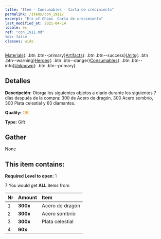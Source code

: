 ```yaml
---
title: "Item - Consumables - Carta de crecimiento"
permalink: /Items/con_1911/
excerpt: "Era of Chaos  Carta de crecimiento"
last_modified_at: 2021-04-14
locale: es
ref: "con_1911.md"
toc: false
classes: wide
---
```

 [Materials](/es/Items/){: .btn .btn--primary}[Artifacts](/es/Items/Artifacts/){: .btn .btn--success}[Units](/es/Items/Units/){: .btn .btn--warning}[Heroes](/es/Items/Heroes/){: .btn .btn--danger}[Consumables](/es/Items/Consumables/){: .btn .btn--info}[Unknown](/es/Items/Unknown/){: .btn .btn--primary}

## Detalles
 **Descripción:** Otorga los siguientes objetos a diario durante los siguientes 7 días después de la compra: 300 de Acero de dragón, 300 Acero sombrío, 300 Plata celestial y 60 diamantes.

 **Quality:** <span style="color: #FF8C00">OK</span>

 **Type:** Gift

## Gather

  None

## This item contains:

 **Required Level to open:** 1

 7 You would get **ALL** items  from:

  | Nr | Amount |     Item    |
  |:---|:-------|:------------|
  | 1 |  **300x** | Acero de dragón |  | 
  | 2 |  **300x** | Acero sombrío |  | 
  | 3 |  **300x** | Plata celestial |  | 
  | 4 |  **60x** | <i class="fas fa-gem"/> |  | 
